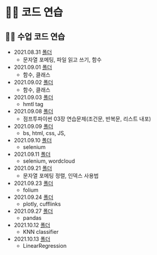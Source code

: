 # 🤹‍♂️ 코드 연습
## ✍🏼 수업 코드 연습
+ 2021.08.31 [폴더](https://github.com/kbjung/LikeLion_13th_DataCourse/tree/main/practice/2021.08.31-prac)
  - 문자열 포메팅, 파일 읽고 쓰기, 함수
+ 2021.09.01 [폴더](https://github.com/kbjung/LikeLion_13th_DataCourse/tree/main/practice/2021.09.01-prac)
  - 함수, 클래스
+ 2021.09.02 [폴더](https://github.com/kbjung/LikeLion_13th_DataCourse/tree/main/practice/2021.09.02-prac)
  - 함수, 클래스
+ 2021.09.03 [폴더](https://github.com/kbjung/LikeLion_13th_DataCourse/tree/main/practice/2021.09.03-prac)
  - hmtl tag
+ 2021.09.08 [폴더](https://github.com/kbjung/LikeLion_13th_DataCourse/tree/main/practice/2021.09.08-prac)
  - 점프투파이썬 03장 연습문제(조건문, 반복문, 리스트 내포)
+ 2021.09.09 [폴더](https://github.com/kbjung/LikeLion_13th_DataCourse/tree/main/practice/2021.09.09-prac)
  - bs, html, css, JS,
+ 2021.09.10 [폴더](https://github.com/kbjung/LikeLion_13th_DataCourse/tree/main/practice/2021.09.10-prac)
  - selenium
+ 2021.09.11 [폴더](https://github.com/kbjung/LikeLion_13th_DataCourse/tree/main/practice/2021.09.11-prac)
  - selenium, wordcloud
+ 2021.09.21 [폴더](https://github.com/kbjung/LikeLion_13th_DataCourse/tree/main/practice/2021.09.21-prac)
  - 문자열 포메팅 정렬, 인덱스 사용법
+ 2021.09.23 [폴더](https://github.com/kbjung/LikeLion_13th_DataCourse/tree/main/practice/2021.09.23-prac)
  - folium
+ 2021.09.24 [폴더](https://github.com/kbjung/LikeLion_13th_DataCourse/tree/main/practice/2021.09.24-prac)
  - plotly, cufflinks
+ 2021.09.27 [폴더](https://github.com/kbjung/LikeLion_13th_DataCourse/tree/main/practice/2021.09.27-prac)
  - pandas
+ 2021.10.12 [폴더](https://github.com/kbjung/LikeLion_13th_DataCourse/tree/main/practice/2021.10.12-MachineLearning)
  - KNN classifier
+ 2021.10.13 [폴더](https://github.com/kbjung/LikeLion_13th_DataCourse/tree/main/practice/2021.10.13-LinearRegression)
  - LinearRegression

